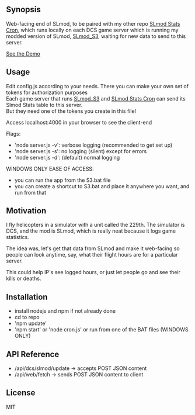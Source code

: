 ## Synopsis

Web-facing end of SLmod, to be paired with my other repo [SLmod Stats Cron](https://github.com/Bango1999/SLSC), which runs locally on each DCS game server which is running my modded version of SLmod, [SLmod_S3](https://github.com/Bango1999/SLmod_S3), waiting for new data to send to this server.

[See the Demo](http://1stcav.servegame.com:229/)

## Usage

Edit config.js according to your needs. There you can make your own set of tokens for authorization purposes<br/>
Each game server that runs [SLmod_S3](https://github.com/Bango1999/SLmod_S3) and [SLmod Stats Cron](https://github.com/Bango1999/SLSC) can send its Slmod Stats table to this server.<br/>
But they need one of the tokens you create in this file!

Access localhost:4000 in your browser to see the client-end

Flags:
- 'node server.js -v': verbose logging (recommended to get set up)
- 'node server.js -s': no logging (silent) except for errors
- 'node server.js -d': (default) normal logging

WINDOWS ONLY EASE OF ACCESS:
- you can run the app from the S3.bat file
- you can create a shortcut to S3.bat and place it anywhere you want, and run from that

## Motivation

I fly helicopters in a simulator with a unit called the 229th. The simulator is DCS, and the mod is SLmod, which is really neat because it logs game statistics.

The idea was, let's get that data from SLmod and make it web-facing so people can look anytime, say, what their flight hours are for a particular server.

This could help IP's see logged hours, or just let people go and see their kills or deaths.

## Installation

- install nodejs and npm if not already done<br />
- cd to repo<br />
- 'npm update'<br />
- 'npm start' or 'node cron.js' or run from one of the BAT files (WINDOWS ONLY)

## API Reference

- /api/dcs/slmod/update -> accepts POST JSON content
- /api/web/fetch -> sends POST JSON content to client

## License

MIT

